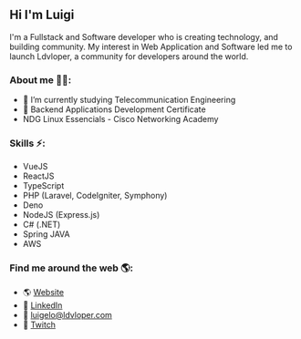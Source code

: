 ## Hi I'm Luigi
I'm a Fullstack and Software developer who is creating technology, and building community. My interest in Web Application and Software led me to launch Ldvloper, a community for developers around the world.

### About me 👦🏽:
- 🌱 I’m currently studying Telecommunication Engineering 
- 📃 Backend Applications Development Certificate 
- NDG Linux Essencials - Cisco Networking Academy

### Skills ⚡️:
- VueJS
- ReactJS
- TypeScript
- PHP (Laravel, CodeIgniter, Symphony)
- Deno
- NodeJS (Express.js)
- C# (.NET) 
- Spring JAVA
- AWS

### Find me around the web 🌎:
- 🌎 [Website](https://luigelo.ldvloper.com/)
- 💼 [LinkedIn](https://linkedin.com/in/luigelo-davila/)
- 💬 [luigelo@ldvloper.com](mailto:luigelo@ldvloper.com)
- 🏓 [Twitch](https://twitch.com/s0ulk0d3r/)

